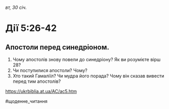 
_вт, 30 січ._

# Дії 5:26-42

## Апостоли перед синедріоном.
1. Чому апостолів знову повели до синедріону? Як ви розумієте вірш 28?
2. Чи поступилися апостоли? Чому?
3. Хто такий Гамаліїл? Чи мудра його порада? Чому він сказав вивести перед тим апостолів?

https://ukrbiblia.at.ua/AC/ac5.htm 

#щоденне_читання 
